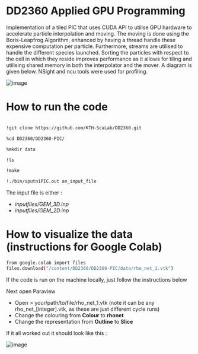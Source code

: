 # DD2360 Applied GPU Programming
Implementation of a tiled PIC that uses CUDA API to utilise GPU hardware to accelerate particle interpolation and moving. The moving is done using the Boris-Leapfrog Algorithm, enhanced by having a thread handle these expensive computation per particle. Furthermore, streams are utilised to handle the different species launched. Sorting the particles with respect to the cell in which they reside improves performance as it allows for tiling and utilising shared memory in both the interpolator and the mover. A diagram is given below. NSight and ncu tools were used for profiling. 

![image](https://github.com/user-attachments/assets/5c072f77-879e-4d09-a8ee-787694f56c46)


# How to run the code

```bash

!git clone https://github.com/KTH-ScaLab/DD2360.git

%cd DD2360/DD2360-PIC/

%mkdir data

!ls

!make

!./bin/sputniPIC.out an_input_file

```

The input file is either : 
- *inputfiles/GEM_3D.inp*
- *inputfiles/GEM_2D.inp*

# How to visualize the data (instructions for Google Colab)

```bash
from google.colab import files
files.download("/content/DD2360/DD2360-PIC/data/rho_net_1.vtk")
```
If the code is run on the machine locally, just follow the instructions below 

Next open Paraview
- Open > your/path/to/file/rho_net_1.vtk (note it can be any rho_net_[integer].vtk, as these are just different cycle runs)
- Change the colouring from **Colour** to **rhonet**
- Change the representation from **Outline** to **Slice**

If it all worked out it should look like this : 

![image](https://github.com/user-attachments/assets/cc82d62c-fa57-490d-a367-ed5bb752832d)
